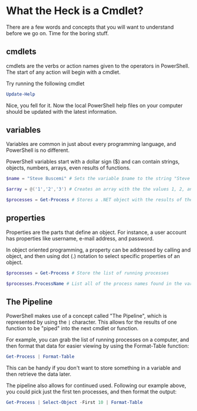 # What the Heck is a Cmdlet?

There are a few words and concepts that you will want to understand before we go on. Time for the boring stuff.
## cmdlets 

cmdlets are the verbs or action names given to the operators in PowerShell. The start of any action will begin with a cmdlet.

Try running the following cmdlet

```powershell
Update-Help
```

Nice, you fell for it. Now the local PowerShell help files on your computer should be updated with the latest information. 

## variables

Variables are common in just about every programming language, and PowerShell is no different. 

PowerShell variables start with a dollar sign ($) and can contain strings, objects, numbers, arrays, even results of functions. 

```powershell
$name = "Steve Buscemi" # Sets the variable $name to the string "Steve Buscemi".

$array = @('1','2','3') # Creates an array with the the values 1, 2, and 3.

$processes = Get-Process # Stores a .NET object with the results of the Get-Process cmdlet into the variable $processes
```

## properties


Properties are the parts that define an object. For instance, a user account has properties like username, e-mail address, and password. 

In object oriented programming, a property can be addressed by calling and object, and then using dot (.) notation to select specific properties of an object.

```powershell
$processes = Get-Process # Store the list of running processes

$processes.ProcessName # List all of the process names found in the variable
```

## The Pipeline

PowerShell makes use of a concept called "The Pipeline", which is represented by using the ` | ` character. This allows for the results of one function to be "piped" into the next cmdlet or function.

For example, you can grab the list of running processes on a computer, and then format that data for easier viewing by using the Format-Table function:

```powershell
Get-Process | Format-Table
```

This can be handy if you don't want to store something in a variable and then retrieve the data later.

The pipeline also allows for continued used. Following our example above, you could pick just the first ten processes, and then format the output:

```powershell
Get-Process | Select-Object -First 10 | Format-Table
```

